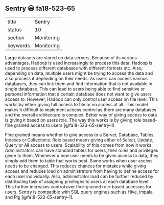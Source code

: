 ## Sentry :smiley: fa18-523-65


|          |            |
| -------- | ---------- |
| title    | Sentry     | 
| status   | 10         |
| section  | Monitoring |
| keywords | Monitoring |


Large datasets are stored on data servers. Because of its various
advantages, Hadoop is used increasingly to process this data. Hadoop
is used to process different databases with different formats etc. 
Also, depending on data, multiple users might be trying to access the
data and also process it depending on their needs. As users can access
various databases, they can link them and find information that is not 
available in single database. This can lead to users being able to find 
sensitive or personal information that a certain database does not want 
to give users access to. However, Hadoop can only control user access on
file level. This works by either giving full access to file or no access
at all. This model makes it difficult to implement access control as there 
are many databases and the overall architecture is complex. Better way of 
giving access to data is giving it based on users role. The way this works 
is by giving role based-fine grained access to 
users [@fa18-523-65-sentry-1]. 

Fine grained means whether to give access to a Server, Database, Tables,
Indexes or Collections. Role based means giving either of Select, 
Update, Query or All access to users. Scalability of this comes from 
how it works. Administrators can have standard tables for users, their
roles and privileges given to them. Whenever a new user needs to be given
access to data, they simply add them to table that works best. Same works
when user access needs to be changed. This reduces chances for mistakes 
while giving access and reduces load on administrators from having to 
define access for each user individually. Also, administrator load can 
be further reduced by distributing task of assigning privileges to users
at each database level. This further increases control over fine-grained
role-based accesses for users. Sentry is compatible with SQL query 
engines such as Hive, Impala and Pig [@fa18-523-65-sentry-1].


